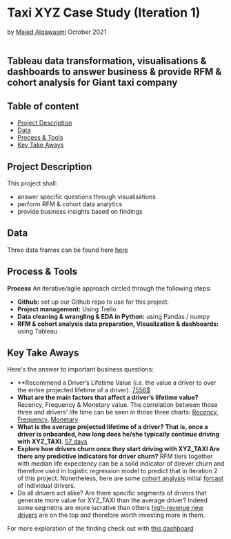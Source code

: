 # Taxi XYZ Case Study (Iteration 1)
by [Majed Alqawasmi](https://github.com/MajedAlqawasmi) October 2021
<br/><br/>
##  Tableau data transformation, visualisations & dashboards to answer business & provide RFM & cohort analysis for Giant taxi company

## Table of content

- [Project Description](https://github.com/MajedAlqawasmi/RFM-cohort_analysis_Taxi_XYZ_case_study/blob/main/README.md#project-Description)
- [Data](https://github.com/MajedAlqawasmi/RFM-cohort_analysis_Taxi_XYZ_case_study/blob/main/README.md#data)
- [Process & Tools](https://github.com/MajedAlqawasmi/RFM-cohort_analysis_Taxi_XYZ_case_study/blob/main/README.md#process--tools)
- [Key Take Aways](https://github.com/MajedAlqawasmi/RFM-cohort_analysis_Taxi_XYZ_case_study/blob/main/README.md#key-take-aways)

## Project Description
This project shall: 
- answer specific questions through visualisations
- perform RFM & cohort data analytics
- provide business insights based on findings 

## Data
Three data frames can be found here [here](https://github.com/MajedAlqawasmi/RFM-cohort_analysis_Taxi_XYZ_case_study/tree/main/data)

## Process & Tools

**Process**
An iterative/agile approach circled through the following steps:

- **Github:** set up our Github repo to use for this project. <br/>
- **Project management:** Using Trello
- **Data cleaning & wrangling & EDA in Python:** using Pandas / numpy <br/>
- **RFM & cohort analysis data preparation, Visualization & dashboards:** using Tableau

## Key Take Aways

Here's the answer to important business questions:
- **Recommend a Driver’s Lifetime Value (i.e. the value a driver to  over the entire projected lifetime of a driver). [7556$](https://public.tableau.com/views/UberCaseStudy_16329672122770/AVGdrivervalue?:language=en-US&publish=yes&:display_count=n&:origin=viz_share_link) 
- **What are the main factors that affect a driver’s lifetime value?** Recency, Frequency & Monetary value. The correlation between those three and drivers' life time can be seen in those three charts: [Recency](https://public.tableau.com/views/UberCaseStudy_16329672122770/DriverlifetimeVSrecency?:language=en-US&publish=yes&:display_count=n&:origin=viz_share_link), [Frequency](https://public.tableau.com/views/UberCaseStudy_16329672122770/DriverlifetimeVSfrequency?:language=en-US&publish=yes&:display_count=n&:origin=viz_share_link), [Monetary](https://public.tableau.com/views/UberCaseStudy_16329672122770/DriverlifetimeVSMonetary?:language=en-US&publish=yes&:display_count=n&:origin=viz_share_link) 
- **What is the average projected lifetime of a driver? That is, once a driver is onboarded, how long does he/she typically continue driving with XYZ_TAXI.** [57 days](https://public.tableau.com/views/UberCaseStudy_16329672122770/averagelifespan?:language=en-US&publish=yes&:display_count=n&:origin=viz_share_link) 
- **Explore how drivers churn once they start driving with XYZ_TAXI Are there any predictive indicators for driver churn?** RFM tiers together with median life expectency can be a solid indicator of direver churn and therefore used in logistic regression model to predict that in iteration 2 of this project. Nonetheless, here are some [cohort analysis](https://public.tableau.com/views/UberCaseStudy_16329672122770/cohortanalysis?:language=en-US&publish=yes&:display_count=n&:origin=viz_share_link) initial [forcast](https://public.tableau.com/views/UberCaseStudy_16329672122770/Churnforcast?:language=en-US&publish=yes&:display_count=n&:origin=viz_share_link) of individual drivers.
- Do all drivers act alike? Are there specific segments of drivers that generate more value for XYZ_TAXI than the average driver? Indeed some segmetns are more lucrative than others [high-revenue new drivers](https://public.tableau.com/views/UberCaseStudy_16329672122770/segmentrevenue?:language=en-US&publish=yes&:display_count=n&:origin=viz_share_link) are on the top and therefore worth investing more in them. 

For more exploration of the finding check out with [this dashboard](https://public.tableau.com/views/UberCaseStudy_16329672122770/Dashboard1?:language=en-US&publish=yes&:display_count=n&:origin=viz_share_link) 
